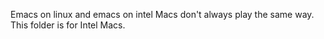 Emacs on linux and emacs on intel Macs don't always play the same way.  This folder is for Intel Macs.